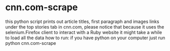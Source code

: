 # cnn.com-scrape
this python script prints out article titles, first paragraph and images links under the top stories tab in cnn.com, please notice that because it uses the selenium.Firefox client to interact with a Ruby website it might take a while to load all the data
how to run: if you have python on your computer just run python cnn.com-scrape
